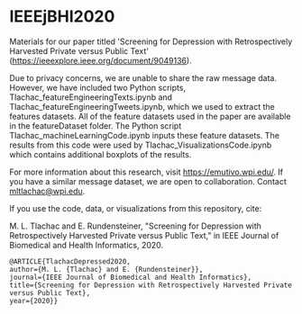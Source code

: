 # IEEEjBHI2020
Materials for our paper titled 'Screening for Depression with Retrospectively Harvested Private versus Public Text' (https://ieeexplore.ieee.org/document/9049136).

Due to privacy concerns, we are unable to share the raw message data.  However, we have included two Python scripts, Tlachac_featureEngineeringTexts.ipynb and Tlachac_featureEngineeringTweets.ipynb, which we used to extract the features datasets.  All of the feature datasets used in the paper are available in the featureDataset folder.  The Python script Tlachac_machineLearningCode.ipynb inputs these feature datasets.  The results from this code were used by Tlachac_VisualizationsCode.ipynb which contains additional boxplots of the results.

For more information about this research, visit https://emutivo.wpi.edu/. If you have a similar message dataset, we are open to collaboration.  Contact mltlachac@wpi.edu.

If you use the code, data, or visualizations from this repository, cite:

M. L. Tlachac and E. Rundensteiner, "Screening for Depression with Retrospectively Harvested Private versus Public Text," in IEEE Journal of Biomedical and Health Informatics, 2020.

```
@ARTICLE{TlachacDepressed2020, 
author={M. L. {Tlachac} and E. {Rundensteiner}}, 
journal={IEEE Journal of Biomedical and Health Informatics}, 
title={Screening for Depression with Retrospectively Harvested Private versus Public Text}, 
year={2020}}
```
